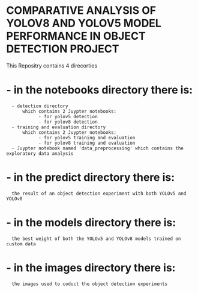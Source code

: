 # COMPARATIVE ANALYSIS OF YOLOV8 AND YOLOV5 MODEL PERFORMANCE IN OBJECT DETECTION PROJECT

This Repositry contains 4 direcorties

# - in the notebooks directory there is:
      - detection directory
          which contains 2 Juypter notebooks:
                - for yolov5 detection
                - for yolov8 detection
      - training and evaluation directory
          which contains 2 Juypter notebooks:
                - for yolov5 training and evaluation
                - for yolov8 training and evaluation
      - Juypter notebook named 'data_preprocessing' which contains the exploratory data analysis
  # - in the predict directory there is:
      the result of an object detection experiment with both YOLOv5 and YOLOv8
  # - in the models directory there is:
      the best weight of both the YOLOv5 and YOLOv8 models trained on custom data
  # - in the images directory there is:
      the images used to coduct the object detection experiments 
